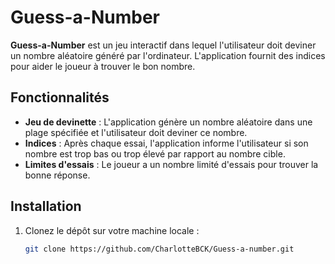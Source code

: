 # Guess-a-Number

**Guess-a-Number** est un jeu interactif dans lequel l'utilisateur doit deviner un nombre aléatoire généré par l'ordinateur. L'application fournit des indices pour aider le joueur à trouver le bon nombre.

## Fonctionnalités

- **Jeu de devinette** : L'application génère un nombre aléatoire dans une plage spécifiée et l'utilisateur doit deviner ce nombre.
- **Indices** : Après chaque essai, l'application informe l'utilisateur si son nombre est trop bas ou trop élevé par rapport au nombre cible.
- **Limites d'essais** : Le joueur a un nombre limité d'essais pour trouver la bonne réponse.

## Installation

1. Clonez le dépôt sur votre machine locale :
   ```bash
   git clone https://github.com/CharlotteBCK/Guess-a-number.git
